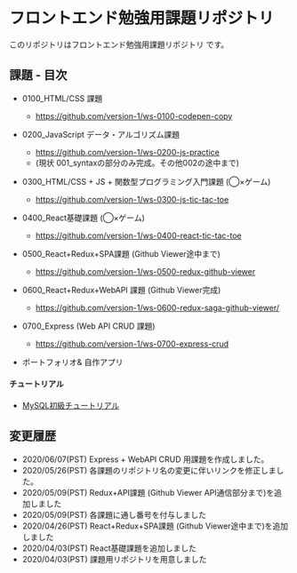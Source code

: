 # フロントエンド勉強用課題リポジトリ 

このリポジトリはフロントエンド勉強用課題リポジトリ です。

## 課題 - 目次

- 0100_HTML/CSS 課題
  - https://github.com/version-1/ws-0100-codepen-copy
- 0200_JavaScript データ・アルゴリズム課題 
  - https://github.com/version-1/ws-0200-js-practice
  - (現状 001_syntaxの部分のみ完成。その他002の途中まで)
- 0300_HTML/CSS + JS + 関数型プログラミング入門課題 (◯×ゲーム)
  - https://github.com/version-1/ws-0300-js-tic-tac-toe
- 0400_React基礎課題 (◯×ゲーム)
  - https://github.com/version-1/ws-0400-react-tic-tac-toe
- 0500_React+Redux+SPA課題 (Github Viewer途中まで)
  - https://github.com/version-1/ws-0500-redux-github-viewer
- 0600_React+Redux+WebAPI 課題 (Github Viewer完成)
  - https://github.com/version-1/ws-0600-redux-saga-github-viewer/
- 0700_Express (Web API CRUD 課題)
  - https://github.com/version-1/ws-0700-express-crud
  
- ポートフォリオ& 自作アプリ

#### チュートリアル

- [MySQL初級チュートリアル](https://j-onodera26.gitbook.io/ws-mysql-tutorial/)

## 変更履歴

- 2020/06/07(PST) Express + WebAPI CRUD 用課題を作成しました。
- 2020/05/26(PST) 各課題のリポジトリ名の変更に伴いリンクを修正しました。
- 2020/05/09(PST) Redux+API課題 (Github Viewer API通信部分まで)を追加しました
- 2020/05/09(PST) 各課題に通し番号を付与しました
- 2020/04/26(PST) React+Redux+SPA課題 (Github Viewer途中まで)を追加しました
- 2020/04/03(PST) React基礎課題を追加しました 
- 2020/04/03(PST) 課題用リポジトリを用意しました



